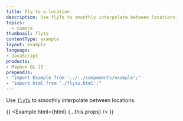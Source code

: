 ```yaml
---
title: Fly to a location
description: Use flyTo to smoothly interpolate between locations.
topics:
  - Camera
thumbnail: flyto
contentType: example
layout: example
language:
- JavaScript
products:
- Mapbox GL JS
prependJs:
- "import Example from '../../components/example';"
- "import html from './flyto.html';"
---
```


Use [`flyTo`](https://maplibre.org/maplibre-gl-js-docs/api/map/#map#flyto) to smoothly interpolate between locations.

{{ <Example html={html} {...this.props} /> }}
